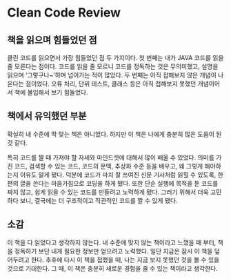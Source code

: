 # Clean Code Review

## 책을 읽으며 힘들었던 점

클린 코드를 읽으면서 가장 힘들었던 점 두 가지이다.
첫 번째는 내가 JAVA 코드를 읽을 줄 모른다는 점이다. 코드를 읽을 줄 모르니 코드를 정독하는 것은 무의미했고, 설명을 읽으며 ‘그렇구나~’하며 넘어가는 적이 많았다.
두 번째는 아직 접해보지 않은 개념이 나온다는 점이었다. 오류 처리, 단위 테스트, 클래스 등은 아직 접해보지 못했던 개념이어서 책에 몰입해서 보기 힘들었다.

## 책에서 유익했던 부분

확실히 내 수준에 딱 맞는 책은 아니었다. 하지만 이 책은 나에게 충분히 많은 도움이 된 것 같다.

특히 코드를 짤 때 가져야 할 자세와 마인드셋에 대해서 많이 배울 수 있었다.
의미를 가진 코드, 검색할 수 있는 코드, 코드의 문맥, 추상화 수준 등을 배우고, 왜 그렇게 해야하는지 이유도 알게 됐다.
덕분에 코드가 마치 잘 쓰여진 신문 기사처럼 읽힐 수 있도록, 한 편의 글을 쓴다는 마음가짐으로 코딩을 하게 됐다.
또한 단순 실행에 목적을 둔 코드를 짜지 않고, 쉽게 읽을 수 있는 코드를 만들려고 노력하게 됐다.
그러기 위해서 더욱 고민하다 보니, 결국에는 더 구조적이고 직관적인 코드를 짤 수 있게 됐다.

## 소감

이 책을 다 읽었다고 생각하지 않는다. 내 수준에 맞지 않는 책이라고 느꼈을 때 부터, 책을 정독하기 보단 내게 필요한 정보만 얻으려고 노력했다.
일단 지금은 잠시 이 책을 덮어두려고 한다. 추후에 다시 이 책을 접했을 때, 나는 지금 보지 못했던 것을 볼 수 있을 것으로 기대한다. 그 때, 이 책은 충분히 새로운 경험을 줄 수 있는 책이라고 생각한다.
